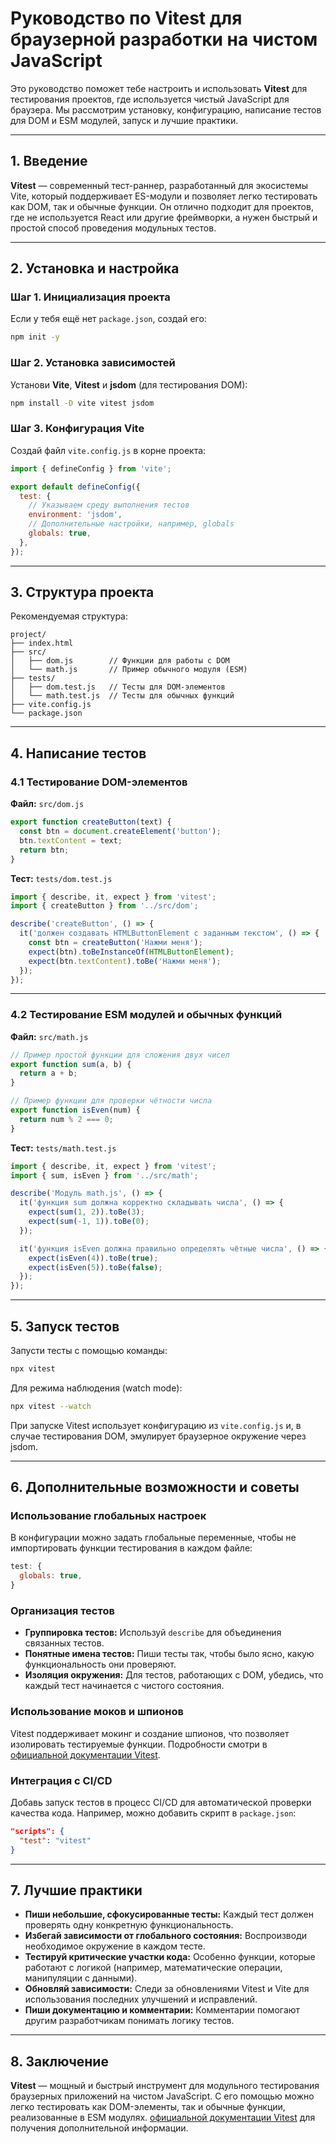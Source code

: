 # Руководство по Vitest для браузерной разработки на чистом JavaScript

Это руководство поможет тебе настроить и использовать **Vitest** для тестирования проектов, где используется чистый JavaScript для браузера. Мы рассмотрим установку, конфигурацию, написание тестов для DOM и ESM модулей, запуск и лучшие практики.

---

## 1. Введение

**Vitest** — современный тест-раннер, разработанный для экосистемы Vite, который поддерживает ES-модули и позволяет легко тестировать как DOM, так и обычные функции. Он отлично подходит для проектов, где не используется React или другие фреймворки, а нужен быстрый и простой способ проведения модульных тестов.

---

## 2. Установка и настройка

### Шаг 1. Инициализация проекта

Если у тебя ещё нет `package.json`, создай его:
```bash
npm init -y
```

### Шаг 2. Установка зависимостей

Установи **Vite**, **Vitest** и **jsdom** (для тестирования DOM):
```bash
npm install -D vite vitest jsdom
```

### Шаг 3. Конфигурация Vite

Создай файл `vite.config.js` в корне проекта:
```js
import { defineConfig } from 'vite';

export default defineConfig({
  test: {
    // Указываем среду выполнения тестов
    environment: 'jsdom',
    // Дополнительные настройки, например, globals
    globals: true,
  },
});
```

---

## 3. Структура проекта

Рекомендуемая структура:
```
project/
├── index.html
├── src/
│   ├── dom.js        // Функции для работы с DOM
│   └── math.js       // Пример обычного модуля (ESM)
├── tests/
│   ├── dom.test.js   // Тесты для DOM-элементов
│   └── math.test.js  // Тесты для обычных функций
├── vite.config.js
└── package.json
```

---

## 4. Написание тестов

### 4.1 Тестирование DOM-элементов

**Файл:** `src/dom.js`
```js
export function createButton(text) {
  const btn = document.createElement('button');
  btn.textContent = text;
  return btn;
}
```

**Тест:** `tests/dom.test.js`
```js
import { describe, it, expect } from 'vitest';
import { createButton } from '../src/dom';

describe('createButton', () => {
  it('должен создавать HTMLButtonElement с заданным текстом', () => {
    const btn = createButton('Нажми меня');
    expect(btn).toBeInstanceOf(HTMLButtonElement);
    expect(btn.textContent).toBe('Нажми меня');
  });
});
```

---

### 4.2 Тестирование ESM модулей и обычных функций

**Файл:** `src/math.js`
```js
// Пример простой функции для сложения двух чисел
export function sum(a, b) {
  return a + b;
}

// Пример функции для проверки чётности числа
export function isEven(num) {
  return num % 2 === 0;
}
```

**Тест:** `tests/math.test.js`
```js
import { describe, it, expect } from 'vitest';
import { sum, isEven } from '../src/math';

describe('Модуль math.js', () => {
  it('функция sum должна корректно складывать числа', () => {
    expect(sum(1, 2)).toBe(3);
    expect(sum(-1, 1)).toBe(0);
  });

  it('функция isEven должна правильно определять чётные числа', () => {
    expect(isEven(4)).toBe(true);
    expect(isEven(5)).toBe(false);
  });
});
```

---

## 5. Запуск тестов

Запусти тесты с помощью команды:
```bash
npx vitest
```

Для режима наблюдения (watch mode):
```bash
npx vitest --watch
```

При запуске Vitest использует конфигурацию из `vite.config.js` и, в случае тестирования DOM, эмулирует браузерное окружение через jsdom.

---

## 6. Дополнительные возможности и советы

### Использование глобальных настроек

В конфигурации можно задать глобальные переменные, чтобы не импортировать функции тестирования в каждом файле:
```js
test: {
  globals: true,
}
```

### Организация тестов

- **Группировка тестов:** Используй `describe` для объединения связанных тестов.
- **Понятные имена тестов:** Пиши тесты так, чтобы было ясно, какую функциональность они проверяют.
- **Изоляция окружения:** Для тестов, работающих с DOM, убедись, что каждый тест начинается с чистого состояния.

### Использование моков и шпионов

Vitest поддерживает мокинг и создание шпионов, что позволяет изолировать тестируемые функции. Подробности смотри в [официальной документации Vitest](https://vitest.dev/).

### Интеграция с CI/CD

Добавь запуск тестов в процесс CI/CD для автоматической проверки качества кода. Например, можно добавить скрипт в `package.json`:
```json
"scripts": {
  "test": "vitest"
}
```

---

## 7. Лучшие практики

- **Пиши небольшие, сфокусированные тесты:** Каждый тест должен проверять одну конкретную функциональность.
- **Избегай зависимости от глобального состояния:** Воспроизводи необходимое окружение в каждом тесте.
- **Тестируй критические участки кода:** Особенно функции, которые работают с логикой (например, математические операции, манипуляции с данными).
- **Обновляй зависимости:** Следи за обновлениями Vitest и Vite для использования последних улучшений и исправлений.
- **Пиши документацию и комментарии:** Комментарии помогают другим разработчикам понимать логику тестов.

---

## 8. Заключение
**Vitest** — мощный и быстрый инструмент для модульного тестирования браузерных приложений на чистом JavaScript. С его помощью можно легко тестировать как DOM-элементы, так и обычные функции, реализованные в ESM модулях.
[официальной документации Vitest](https://vitest.dev/) для получения дополнительной информации.
